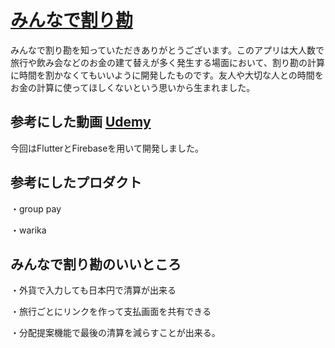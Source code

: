 # [みんなで割り勘](https://waritate.netlify.app/)
みんなで割り勘を知っていただきありがとうございます。このアプリは大人数で旅行や飲み会などのお金の建て替えが多く発生する場面において、割り勘の計算に時間を割かなくてもいいように開発したものです。友人や大切な人との時間をお金の計算に使ってほしくないという思いから生まれました。

## 参考にした動画 [Udemy](https://ibmcsr.udemy.com/course/flutter_starter/learn/lecture/32380704#overview)
今回はFlutterとFirebaseを用いて開発しました。
## 参考にしたプロダクト
・group pay

・warika
## みんなで割り勘のいいところ
・外貨で入力しても日本円で清算が出来る

・旅行ごとにリンクを作って支払画面を共有できる

・分配提案機能で最後の清算を減らすことが出来る。
